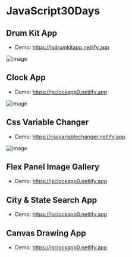 # JavaScript30Days
 
## Drum Kit App
* Demo: https://jsdrumkitapp.netlify.app

![image](https://user-images.githubusercontent.com/54044105/149742806-caf5ae45-908e-4245-a998-661a9a5afa88.png)


## Clock App

* Demo: https://jsclockapp0.netlify.app

![image](https://user-images.githubusercontent.com/54044105/149759043-c37d32ec-33e5-4fdc-9162-1627348181ef.png)

## Css Variable Changer

* Demo: https://cssvariablechanger.netlify.app

![image](https://user-images.githubusercontent.com/54044105/149791744-96074229-3eb9-4123-a20b-ddb34e5e31cb.png)

## Flex Panel Image Gallery

* Demo: https://jsclockapp0.netlify.app

## City & State Search App

* Demo: https://jsclockapp0.netlify.app

## Canvas Drawing App

* Demo: https://jsclockapp0.netlify.app
